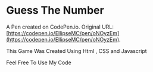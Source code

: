 # Guess The Number 

A Pen created on CodePen.io. Original URL: [https://codepen.io/EllipseMC/pen/oNOyzEm](https://codepen.io/EllipseMC/pen/oNOyzEm).

This Game Was Created Using Html , CSS and Javascript 

Feel Free To Use My Code 
